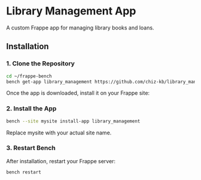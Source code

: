 # Library Management App

A custom Frappe app for managing library books and loans.

## Installation

### 1. Clone the Repository
```sh
cd ~/frappe-bench
bench get-app library_management https://github.com/chiz-kb/library_management.git
```
Once the app is downloaded, install it on your Frappe site:
### 2. Install the App

```sh
bench --site mysite install-app library_management
```
Replace mysite with your actual site name.
### 3. Restart Bench
After installation, restart your Frappe server:
```sh
bench restart
```
